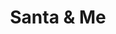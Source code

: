 ---
pid: CH138
title: Santa & Me
location_transcription: City Hall
zipcode: '19130'
outside_phl: 
neighborhood: Art Museum,Francisville
age: '63'
age_range: 60-69
instagram: 
image_file_name: CH_138.jpg
proposal_transcription: |-
  Statue of Santa for kids to take pictures w/ during holidays
  decorate with lights
  (Responses to Two Me)
topic: Youth
topic_summary: '0'
type: Sculpture Statue
keywords_other: 
credit: 
image_labels: 
twitter: 
facebook: 
permalink: "/monuments/ch138/"
layout: item-page
---